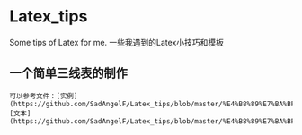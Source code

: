 # Latex_tips

Some tips of Latex for me. 一些我遇到的Latex小技巧和模板

## 一个简单三线表的制作

    可以参考文件：[实例](https://github.com/SadAngelF/Latex_tips/blob/master/%E4%B8%89%E7%BA%BF%E8%A1%A8.tex)
    [文本](https://github.com/SadAngelF/Latex_tips/blob/master/%E4%B8%89%E7%BA%BF%E8%A1%A8.tex)
